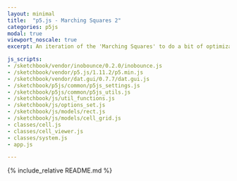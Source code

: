 ```yaml
---
layout: minimal
title:  "p5.js - Marching Squares 2"
categories: p5js
modal: true
viewport_noscale: true
excerpt: An iteration of the 'Marching Squares' to do a bit of optimization and add in interpolation and multi-level isolines.

js_scripts:
- /sketchbook/vendor/inobounce/0.2.0/inobounce.js
- /sketchbook/vendor/p5.js/1.11.2/p5.min.js
- /sketchbook/vendor/dat.gui/0.7.7/dat.gui.js
- /sketchbook/p5js/common/p5js_settings.js
- /sketchbook/p5js/common/p5js_utils.js
- /sketchbook/js/util_functions.js
- /sketchbook/js/options_set.js
- /sketchbook/js/models/rect.js
- /sketchbook/js/models/cell_grid.js
- classes/cell.js
- classes/cell_viewer.js
- classes/system.js
- app.js

---
```


{% include_relative README.md %}

